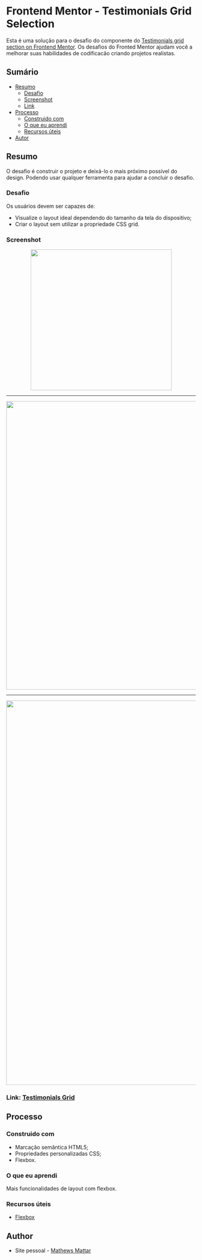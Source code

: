 # Frontend Mentor - Testimonials Grid Selection

Esta é uma solução para o desafio do componente do [Testimonials grid section on Frontend Mentor](https://https://www.frontendmentor.io/challenges/testimonials-grid-section-Nnw6J7Un7). Os desafios do Fronted Mentor ajudam você a melhorar suas habilidades de codificacão criando projetos realistas. 

## Sumário

- [Resumo](#Resumo)
  - [Desafio](#Desafio)
  - [Screenshot](#screenshot)
  - [Link](#link)
- [Processo](#Processo)
  - [Construido com](#construido-com)
  - [O que eu aprendi](#o-que-eu-aprendi)
  - [Recursos úteis](#recursos-úteis)
- [Autor](#autor)

## Resumo

O desafio é construir o projeto e deixá-lo o mais próximo possível do design. Podendo usar qualquer ferramenta para ajudar a concluir o desafio. 

### Desafio

Os usuários devem ser capazes de:

- Visualize o layout ideal dependendo do tamanho da tela do dispositivo;
- Criar o layout sem utilizar a propriedade CSS grid.

### Screenshot

<p align="center">
    <img width="375px" src="assets/presentation/mobile.png"></img>
</p>

------

<p align="center">
    <img width="768px" src="assets/presentation/tablet.png"></img>
</p>

------

<p align="center">
    <img width="1024px" src="assets/presentation/desktop.png"></img>
</p>

### Link: [Testimonials Grid](https://mathmattar.github.io/03-testimonials-grid-section/)

## Processo

### Construido com

- Marcação semântica HTML5;
- Propriedades personalizadas CSS;
- Flexbox.

### O que eu aprendi

Mais funcionalidades de layout com flexbox.

### Recursos úteis

- [Flexbox](https://www.w3schools.com/css/css3_flexbox.asp) 

## Author

-  Site pessoal - [Mathews Mattar](https://www.linkedin.com/in/mathewsmattar/)


